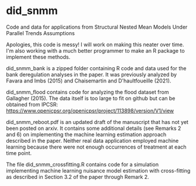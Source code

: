 # did_snmm
Code and data for applications from Structural Nested Mean Models Under Parallel Trends Assumptions

Apologies, this code is messy! I will work on making this neater over time. I'm also working with a much better programmer to make an R package to implement these methods.

did_snmm_bank is a zipped folder containing R code and data used for the bank deregulation analyses in the paper. It was previously analyzed by Favara and Imbs (2015) and Chaisemartin and D'haultfoueille (2021). 

did_snmm_flood contains code for analyzing the flood dataset from Gallagher (2015). The data itself is too large to fit on github but can be obtained from IPCSR: https://www.openicpsr.org/openicpsr/project/113898/version/V1/view

did_snmm_reboot.pdf is an updated draft of the manuscript that has not yet been posted on arxiv. It contains some additional details (see Remarks 2 and 6) on implementing the machine learning estimation approach described in the paper. Neither real data application employed machine learning because there were not enough occurrences of treatment at each time point. 

The file did_snmm_crossfitting.R contains code for a simulation implementing machine learning nuisance model estimation with cross-fitting as described in Section 3.2 of the paper through Remark 2.
